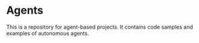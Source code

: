 # Agents

This is a repository for agent-based projects. It contains code samples and examples of autonomous agents.